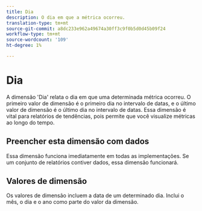 ```yaml
---
title: Dia
description: O dia em que a métrica ocorreu.
translation-type: tm+mt
source-git-commit: a8dc233e962a49674a30ff3c9f0b5d0d45b09f24
workflow-type: tm+mt
source-wordcount: '109'
ht-degree: 1%

---
```



# Dia

A dimensão &#39;Dia&#39; relata o dia em que uma determinada métrica ocorreu. O primeiro valor de dimensão é o primeiro dia no intervalo de datas, e o último valor de dimensão é o último dia no intervalo de datas. Essa dimensão é vital para relatórios de tendências, pois permite que você visualize métricas ao longo do tempo.

## Preencher esta dimensão com dados

Essa dimensão funciona imediatamente em todas as implementações. Se um conjunto de relatórios contiver dados, essa dimensão funcionará.

## Valores de dimensão

Os valores de dimensão incluem a data de um determinado dia. Inclui o mês, o dia e o ano como parte do valor da dimensão.
